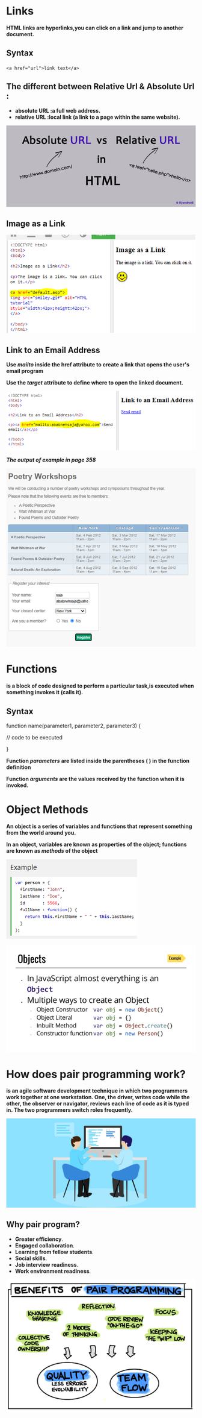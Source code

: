 # Links 

**HTML links are hyperlinks,you can click on a link and jump to another document.**

## Syntax 

`<a href="url">link text</a>`

## The different between Relative Url & Absolute Url :
* **absolute URL :a full web address.**
* **relative URL :local link (a link to a page within the same website).**

![Url](./image4/url.PNG)

## Image as a Link

![Image](./image4/img.PNG)

## Link to an Email Address

**Use *mailto* inside the href attribute to create a link that opens the user's email program**

**Use the *target* attribute to define where to open the linked document.**

![email](./image4/email.PNG)

***The output of example in page 358***

![example](./image4/output.PNG)

# Functions

**is a block of code designed to perform a particular task,is executed when something invokes it (calls it).**

## Syntax

function name(parameter1, parameter2, parameter3) {

  // code to be executed

}

**Function *parameters* are listed inside the parentheses ( ) in the function definition**

**Function *arguments* are the values received by the function when it is invoked.**

# Object Methods

**An object is a series of variables and functions that represent something from the world around you.**

**In an object, variables are known as properties of the object; functions are known as *methods* of the object**


![Method](./image4/method.PNG)


![object](./image4/object.jpg)

# How does pair programming work?

**is an agile software development technique in which two programmers work together at one workstation. One, the driver, writes code while the other, the observer or navigator, reviews each line of code as it is typed in. The two programmers switch roles frequently.**

![pair](./image4/par.jpg)

## Why pair program?

* **Greater efficiency**.
* **Engaged collaboration**.
* **Learning from fellow students**.
* **Social skills**.
* **Job interview readiness**.
* **Work environment readiness**.

![benefit](./image4/benefit.jpg)















